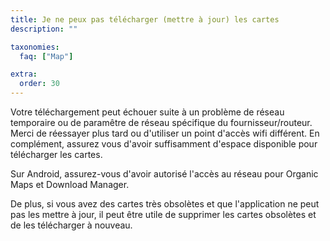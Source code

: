 ```yaml
---
title: Je ne peux pas télécharger (mettre à jour) les cartes
description: ""

taxonomies:
  faq: ["Map"]

extra:
  order: 30
---
```


Votre téléchargement peut échouer suite à un problème de réseau temporaire ou de paramêtre de réseau spécifique du fournisseur/routeur. Merci de réessayer plus tard ou d'utiliser un point d'accès wifi différent. En complément, assurez vous d'avoir suffisamment d'espace disponible pour télécharger les cartes.

Sur Android, assurez-vous d'avoir autorisé l'accès au réseau pour Organic Maps et Download Manager.

De plus, si vous avez des cartes très obsolètes et que l'application ne peut pas les mettre à jour, il peut être utile de supprimer les cartes obsolètes et de les télécharger à nouveau.
